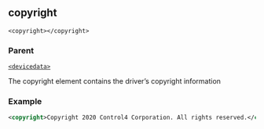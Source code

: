 ## copyright

`<copyright></copyright>`


### Parent

[`<devicedata>`][1]


The copyright element contains the driver’s copyright information


### Example

```xml
<copyright>Copyright 2020 Control4 Corporation. All rights reserved.</copyright>
```

[1]:	https://snap-one.github.io/docs-driverworks-xml/#devicedata